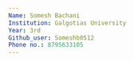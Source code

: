 ```yaml
---
Name: Somesh Bachani
Institution: Galgotias University
Year: 3rd
Github_user: Someshb0512
Phone no.: 8795633105
---
```

